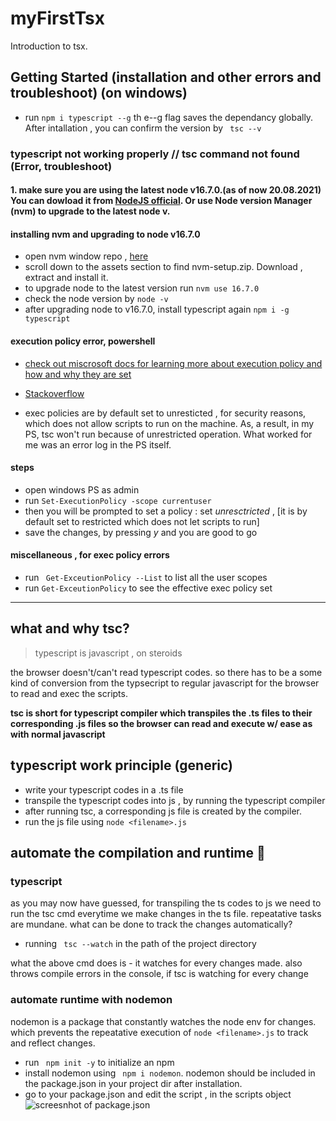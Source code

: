 # myFirstTsx

Introduction to tsx.

## Getting Started (installation and other errors and troubleshoot) (on windows)

- run `npm i typescript --g` th e--g flag saves the dependancy globally. After intallation , you can confirm the version by ` tsc --v`

### typescript not working properly // tsc command not found (Error, troubleshoot)

#### 1. make sure you are using the latest node v16.7.0.(as of now 20.08.2021) You can dowload it from [NodeJS official](https://nodejs.org/en/). Or use Node version Manager (nvm) to upgrade to the latest node v.

#### installing nvm and upgrading to node v16.7.0

- open nvm window repo , [here](https://github.com/coreybutler/nvm-windows/releases)
- scroll down to the assets section to find nvm-setup.zip. Download , extract and install it.
- to upgrade node to the latest version run `nvm use 16.7.0`
- check the node version by `node -v`
- after upgrading node to v16.7.0, install typescript again `npm i -g typescript`

#### execution policy error, powershell

- [check out miscrosoft docs for learning more about execution policy and how and why they are set](https://docs.microsoft.com/en-us/powershell/module/microsoft.powershell.security/get-executionpolicy?view=powershell-7.1)

- [Stackoverflow](https://stackoverflow.com/questions/58796490/tsc-ps1-cannot-be-loaded-because-running-scripts-is-disabled-on-this-system)

- exec policies are by default set to unresticted , for security reasons, which does not allow scripts to run on the machine. As, a result, in my PS, tsc won't run because of unrestricted operation. What worked for me was an error log in the PS itself.

#### steps

- open windows PS as admin
- run `Set-ExecutionPolicy -scope currentuser `
- then you will be prompted to set a policy : set _unresctricted_ , [it is by default set to restricted which does not let scripts to run]
- save the changes, by pressing _y_ and you are good to go

#### miscellaneous , for exec policy errors

- run ` Get-ExceutionPolicy --List` to list all the user scopes
- run `Get-ExceutionPolicy` to see the effective exec policy set

---

## what and why tsc?

> typescript is javascript , on steroids

the browser doesn't/can't read typescript codes. so there has to be a some kind of conversion from the typsecript to regular javascript for the browser to read and exec the scripts.

**tsc is short for typescript compiler which transpiles the .ts files to their corresponding .js files so the browser can read and execute w/ ease as with normal javascript**

## typescript work principle (generic)

- write your typescript codes in a .ts file
- transpile the typescript codes into js , by running the typescript compiler
- after running tsc, a corresponding js file is created by the compiler.
- run the js file using `node <filename>.js`

## automate the compilation and runtime 🚀

### typescript

as you may now have guessed, for transpiling the ts codes to js we need to run the tsc cmd everytime we make changes in the ts file. repeatative tasks are mundane. what can be done to track the changes automatically?

- running ` tsc --watch` in the path of the project directory

what the above cmd does is - it watches for every changes made. also throws compile errors in the console, if tsc is watching for every change

### automate runtime with nodemon

nodemon is a package that constantly watches the node env for changes. which prevents the repeatative execution of `node <filename>.js` to track and reflect changes.

- run ` npm init -y` to initialize an npm
- install nodemon using ` npm i nodemon`. nodemon should be included in the package.json in your project dir after installation.
- go to your package.json and edit the script , in the scripts object
  ![screesnhot of package.json](https://drive.google.com/file/d/16N6nrF0ftrxiVz8gkEki1fee5DTWa2QR/view?usp=sharing)
